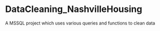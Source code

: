 # DataCleaning_NashvilleHousing
A MSSQL project which uses various queries and functions to clean data 
